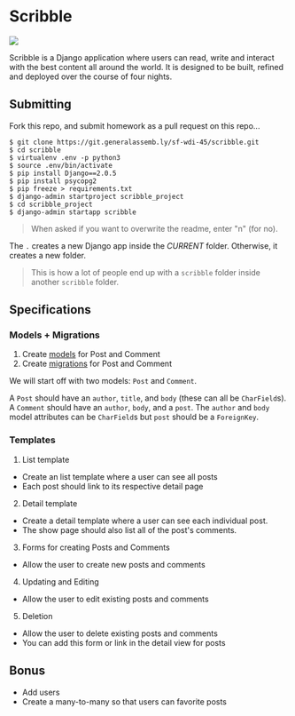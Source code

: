 
# Scribble

![](https://dl.dropboxusercontent.com/s/8frf8rblw6pnpds/hipsterlogogenerator_1438007087793.png?dl=0)

Scribble is a Django application where users can read, write and interact
with the best content all around the world. It is designed to be built, refined and deployed over the course of four nights.

## Submitting

Fork this repo, and submit homework as a pull request on this repo...

```
$ git clone https://git.generalassemb.ly/sf-wdi-45/scribble.git
$ cd scribble
$ virtualenv .env -p python3
$ source .env/bin/activate
$ pip install Django==2.0.5
$ pip install psycopg2
$ pip freeze > requirements.txt
$ django-admin startproject scribble_project
$ cd scribble_project
$ django-admin startapp scribble
```
> When asked if you want to overwrite the readme, enter "n" (for no).

The `.` creates a new Django app inside the *CURRENT* folder. Otherwise, it creates a new folder. 

<!-- For instance, if you did `rails new scribble` it would create a `scribble` folder and put the Rails app inside there. -->

> This is how a lot of people end up with a `scribble` folder inside another `scribble` folder.

## Specifications

### Models + Migrations

1. Create [models](https://git.generalassemb.ly/dc-wdi-python-django/django-models#models---james) for Post and Comment
2. Create [migrations](https://git.generalassemb.ly/dc-wdi-python-django/django-models#migrations---ali) for Post and Comment

We will start off with two models: `Post` and `Comment`.

A `Post` should have an `author`, `title`, and `body` (these can all be `CharField`s). A `Comment` should have an `author`, `body`, and a `post`. The `author` and `body` model attributes can be `CharField`s but `post` should be a `ForeignKey`.

### Templates

1. List template
  * Create an list template where a user can see all posts
  * Each post should link to its respective detail page
2. Detail template
  * Create a detail template where a user can see each individual post.
  * The show page should also list all of the post's comments.
3. Forms for creating Posts and Comments
  * Allow the user to create new posts and comments
4. Updating and Editing
  * Allow the user to edit existing posts and comments
5. Deletion
  * Allow the user to delete existing posts and comments
  * You can add this form or link in the detail view for posts

## Bonus

* Add users
* Create a many-to-many so that users can favorite posts
